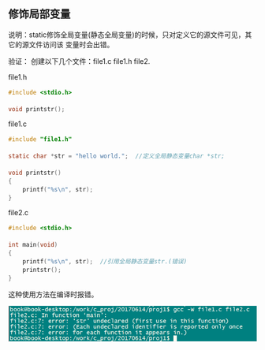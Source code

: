 ## 修饰局部变量

说明：static修饰全局变量(静态全局变量)的时候，只对定义它的源文件可见，其它的源文件访问该
变量时会出错。

验证：
创建以下几个文件：file1.c file1.h file2.

file1.h
```c
#include <stdio.h>

void printstr();
```

file1.c
```c
#include "file1.h"

static char *str = "hello world.";  //定义全局静态变量char *str;

void printstr()
{
    printf("%s\n", str);
}
```

file2.c
```c
#include <stdio.h>

int main(void)
{
    printf("%s\n", str);  //引用全局静态变量str.(错误)
    printstr();
}
```

这种使用方法在编译时报错。

![20170614_ch4_6_1](\images\chapter4\20170614_ch4_6_1.png)
